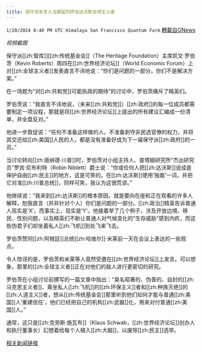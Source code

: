 ```yaml
---
title: 保守派发言人当面猛烈抨击达沃斯全球主义者
---
```

`1/20/2024 8:40 PM UTC Himalaya San Francisco Quantum Farm` [轉載自GNews](https://gnews.org/articles/2236748)

*视频截图*

保守派[[zh:智库]][[zh:传统基金会]]（The Heritage Foundation）主席凯文·罗伯茨（Kevin Roberts）周四在[[zh:世界经济论坛]]（World Economic Forum）上对[[zh:全球主义者]]发表直言不讳地说：“你们是问题的一部分，你们不是解决方案。”

在一场题为“对[[zh:共和党]]可能执政的期待”的讨论中，罗伯茨痛斥了精英们。

罗伯茨说：“我直言不讳地说，（未来[[zh:共和党]]）[[zh:政府]]的每一位成员都需要制定一项议程，那就是将[[zh:世界经济论坛]]上提出的所有建议汇编成一份清单，并全盘反对。”

他进一步敦促说：“任何不准备这样做的人，不准备剥夺非民选官僚的权力，并将其交还给[[zh:美国]]人民的人，都是没有准备好成为下一届保守派[[zh:政府]]的一员。”

当讨论转向[[zh:唐纳德·川普]]时，罗伯茨对小组主持人、查塔姆研究所“杰出研究员”罗宾·尼布利特（Robin Niblett）爵士说：“你或任何人把[[zh:达沃斯]]说成是保护自由[[zh:民主]]的地方，这是可笑的。在[[zh:达沃斯]]使用’独裁’一词，并把它对准[[zh:川普总统]]，同样可笑，我认为这很荒谬。”

他继续说：“我来到[[zh:达沃斯]]的根本原因，就是要向在座和正在观看的许多人解释，恕我直言（并非针对个人）你们是问题的一部分。[[zh:政治]]精英告诉普通人现实是‘X’，而事实上，现实是‘Y’。他接着举了几个例子，涉及开放边境、移民、性别问题，以及精英们不断让普通人对气候变化的“生存威胁”感到内疚，而这些伪君子们却坐着私人[[zh:飞机]]到处飞来飞去。

罗伯茨赞同[[zh:阿根廷]]总统[[zh:哈维尔]]·米莱前一天在会议上表达的一些观点。

令人惊讶的是，罗伯茨和米莱等人竟然受邀在[[zh:世界经济论坛]]上发言。可以想象，那里的[[zh:全球主义者]]正在对他们的敌人进行更密切的研究。

罗伯茨在小组讨论前撰写的一篇文章中指出：“臭名昭著的、伪善的、自封的[[zh:马克思主义者]]、乘坐私人[[zh:飞机]]的[[zh:环保主义]]者和[[zh:种族灭绝]]的[[zh:人道主义]]者，想从[[zh:传统基金会]]那里听到他们如何才能与普通[[zh:美国]]人’重建信任’，他们已经把自己的机构[[zh:武器]]化，用来对付普通[[zh:美国]]人。”

通常，这只是[[zh:克劳斯·施瓦布]]（Klaus Schwab，[[zh:世界经济论坛]]创办人和执行董事长）幻想着给每个人植入[[zh:大脑]]，以废除[[zh:民主]]选举。

[相关新闻链接](https://modernity.news/2024/01/19/video-conservative-speaker-slams-davos-globalists-to-their-faces/)
